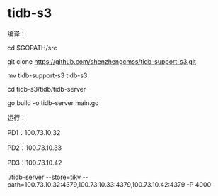 # tidb-s3

编译：

cd $GOPATH/src

git clone https://github.com/shenzhengcmss/tidb-support-s3.git

mv tidb-support-s3 tidb-s3

cd tidb-s3/tidb/tidb-server

go build -o tidb-server main.go

运行：

PD1：100.73.10.32

PD2：100.73.10.33

PD3：100.73.10.42

./tidb-server --store=tikv --path=100.73.10.32:4379,100.73.10.33:4379,100.73.10.42:4379 -P 4000 




